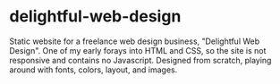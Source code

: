 # delightful-web-design

Static website for a freelance web design business, "Delightful Web Design".  One of my early forays into HTML and CSS, so the site is not responsive and contains no Javascript. Designed from scratch, playing around with fonts, colors, layout, and images.
